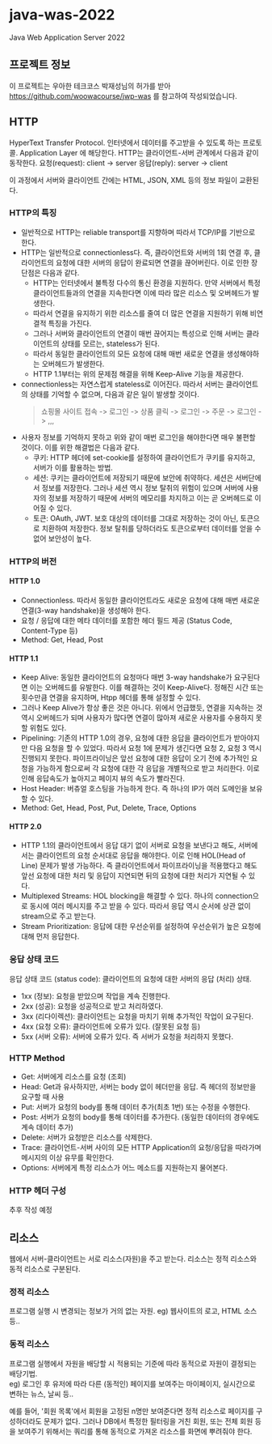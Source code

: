 # java-was-2022
Java Web Application Server 2022


## 프로젝트 정보 

이 프로젝트는 우아한 테크코스 박재성님의 허가를 받아 https://github.com/woowacourse/jwp-was 
를 참고하여 작성되었습니다.

## HTTP
HyperText Transfer Protocol.
인터넷에서 데이터를 주고받을 수 있도록 하는 프로토콜. Application Layer 에 해당한다. HTTP는 클라이언트-서버 관계에서 다음과 같이 동작한다.
요청(request): client -> server
응답(reply): server -> client

이 과정에서 서버와 클라이언트 간에는 HTML, JSON, XML 등의 정보 파일이 교환된다.

### HTTP의 특징
+ 일반적으로 HTTP는 reliable transport를 지향하며 따라서 TCP/IP를 기반으로 한다.
+ HTTP는 일반적으로 connectionless다. 즉, 클라이언트와 서버의 1회 연결 후, 클라이언트의 요청에 대한 서버의 응답이 완료되면 연결을 끊어버린다. 이로 인한 장단점은 다음과 같다.
  + HTTP는 인터넷에서 불특정 다수의 통신 환경을 지원하다. 만약 서버에서 특정 클라이언트들과의 연결을 지속한다면 이에 따라 많은 리소스 및 오버헤드가 발생한다.
  + 따라서 연결을 유지하기 위한 리소스를 줄여 더 많은 연결을 지원하기 위해 비연결적 특징을 가진다.
  + 그러나 서버와 클라이언트의 연결이 매번 끊어지는 특성으로 인해 서버는 클라이언트의 상태를 모르는, stateless가 된다.
  + 따라서 동일한 클라이언트의 모든 요청에 대해 매번 새로운 연결을 생성해야하는 오버헤드가 발생한다.
  + HTTP 1.1부터는 위의 문제점 해결을 위해 Keep-Alive 기능을 제공한다.
+ connectionless는 자연스럽게 stateless로 이어진다. 따라서 서버는 클라이언트의 상태를 기억할 수 없으며, 다음과 같은 일이 발생할 것이다.
    > 쇼핑몰 사이트 접속 -> 로그인 -> 상품 클릭 -> 로그인 -> 주문 -> 로그인 -> ,,,
    >
+ 사용자 정보를 기억하지 못하고 위와 같이 매번 로그인을 해야한다면 매우 불편할 것이다. 이를 위한 해결법은 다음과 같다.
    + 쿠키: HTTP 헤더에 set-cookie를 설정하여 클라이언트가 쿠키를 유지하고, 서버가 이를 활용하는 방법.
    + 세션: 쿠키는 클라이언트에 저장되기 때문에 보안에 취약하다. 세션은 서버단에서 정보를 저장한다. 그러나 세션 역시 정보 탈취의 위험이 있으며 서버에 사용자의 정보를 저장하기 때문에 서버의 메모리를 차지하고 이는 곧 오버헤드로 이어질 수 있다.
    + 토큰: OAuth, JWT. 보호 대상의 데이터를 그대로 저장하는 것이 아닌, 토큰으로 치환하여 저장한다. 정보 탈취를 당하더라도 토큰으로부터 데이터를 얻을 수 없어 보안성이 높다.

### HTTP의 버전
#### HTTP 1.0
+ Connectionless. 따라서 동일한 클라이언트라도 새로운 요청에 대해 매번 새로운 연결(3-way handshake)을 생성해야 한다. 
+ 요청 / 응답에 대한 메타 데이터를 포함한 헤더 필드 제공 (Status Code, Content-Type 등)
+ Method: Get, Head, Post

#### HTTP 1.1
+ Keep Alive: 동일한 클라이언트의 요청마다 매번 3-way handshake가 요구된다면 이는 오버헤드를 유발한다. 이를 해결하는 것이 Keep-Alive다. 정해진 시간 또는 횟수만큼 연결을 유지하며, Htpp 헤더를 통해 설정할 수 있다.
+ 그러나 Keep Alive가 항상 좋은 것은 아니다. 위에서 언급했듯, 연결을 지속하는 것 역시 오버헤드가 되며 사용자가 많다면 연결이 많아져 새로운 사용자를 수용하지 못할 위험도 있다.
+ Pipelining: 기존의 HTTP 1.0의 경우, 요청에 대한 응답을 클라이언트가 받아야지만 다음 요청을 할 수 있었다. 따라서 요청 1에 문제가 생긴다면 요청 2, 요청 3 역시 진행되지 못한다. 파이프라이닝은 앞선 요청에 대한 응답이 오기 전에 추가적인 요청을 가능하게 함으로써 각 요청에 대한 각 응답을 개별적으로 받고 처리한다. 이로 인해 응답속도가 높아지고 페이지 뷰의 속도가 빨라진다.
+ Host Header: 버츄얼 호스팅을 가능하게 한다. 즉 하나의 IP가 여러 도메인을 보유할 수 있다.
+ Method: Get, Head, Post, Put, Delete, Trace, Options

#### HTTP 2.0
+ HTTP 1.1의 클라이언트에서 응답 대기 없이 서버로 요청을 보낸다고 해도, 서버에서는 클라이언트의 요청 순서대로 응답을 해야한다. 이로 인해 HOL(Head of Line) 문제가 발생 가능하다. 즉 클라이언트에서 파이프라이닝을 적용했다고 해도 앞선 요청에 대한 처리 및 응답이 지연되면 뒤의 요청에 대한 처리가 지연될 수 있다.
+ Multiplexed Streams: HOL blocking을 해결할 수 있다. 하나의 connection으로 동시에 여러 메시지를 주고 받을 수 있다. 따라서 응답 역시 순서에 상관 없이 stream으로 주고 받는다.
+ Stream Prioritization: 응답에 대한 우선순위를 설정하여 우선순위가 높은 요청에 대해 먼저 응답한다.

### 응답 상태 코드
응답 상태 코드 (status code): 클라이언트의 요청에 대한 서버의 응답 (처리) 상태.
+ 1xx (정보): 요청을 받았으며 작업을 계속 진행한다.
+ 2xx (성공): 요청을 성공적으로 받고 처리하였다.
+ 3xx (리다이렉션): 클라이언트는 요청을 마치기 위해 추가적인 작업이 요구된다.
+ 4xx (요청 오류): 클라이언트에 오류가 있다. (잘못된 요청 등)
+ 5xx (서버 오류): 서버에 오류가 있다. 즉 서버가 요청을 처리하지 못했다.

### HTTP Method
+ Get: 서버에게 리소스를 요청 (조회)
+ Head: Get과 유사하지만, 서버는 body 없이 헤더만을 응답. 즉 헤더의 정보만을 요구할 때 사용
+ Put: 서버가 요청의 body를 통해 데이터 추가(최초 1번) 또는 수정을 수행한다.
+ Post: 서버가 요청의 body를 통해 데이터를 추가한다. (동일한 데이터의 경우에도 계속 데이터 추가)
+ Delete: 서버가 요청받은 리소스를 삭제한다.
+ Trace: 클라이언트-서버 사이의 모든 HTTP Application의 요청/응답을 따라가며 메시지의 이상 유무를 확인한다.
+ Options: 서버에게 특정 리소스가 어느 메소드를 지원하는지 물어본다.

### HTTP 헤더 구성
추후 작성 예정


## 리소스
웹에서 서버-클라이언트는 서로 리소스(자원)을 주고 받는다. 리소스는 정적 리소스와 동적 리소스로 구분된다.

### 정적 리소스
프로그램 실행 시 변경되는 정보가 거의 없는 자원.
eg) 웹사이트의 로고, HTML 소스 등..

### 동적 리소스
프로그램 실행에서 자원을 배당할 시 적용되는 기준에 따라 동적으로 자원이 결정되는 배당기법.  
eg) 로그인 후 유저에 따라 다른 (동적인) 페이지를 보여주는 마이페이지, 실시간으로 변하는 뉴스, 날씨 등..  

예를 들어, '회원 목록'에서 회원을 고정된 n명만 보여준다면 정적 리소스로 페이지를 구성하더라도 문제가 없다. 그러나 DB에서 특정한 필터링을 거친 회원, 또는 전체 
회원 등을 보여주기 위해서는 쿼리를 통해 동적으로 가져온 리소스를 화면에 뿌려줘야 한다.